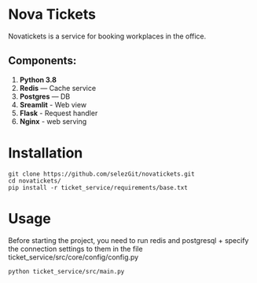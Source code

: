 # Nova Tickets
Novatickets is a service for booking workplaces in the office.

## Components:
1. **Python 3.8**
2. **Redis** — Cache service
3. **Postgres** — DB 
4. **Sreamlit** - Web view
5. **Flask** - Request handler
6. **Nginx** - web serving 


# Installation
    git clone https://github.com/selezGit/novatickets.git
    cd novatickets/
    pip install -r ticket_service/requirements/base.txt

# Usage
Before starting the project, you need to run redis and postgresql + specify the connection settings to them in the file ticket_service/src/core/config/config.py

    python ticket_service/src/main.py 